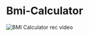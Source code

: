 # Bmi-Calculator
![BMI Calculator rec video](https://user-images.githubusercontent.com/115549160/206235975-a40caba4-54a7-4158-81cf-2de87a8cbc8d.gif)
